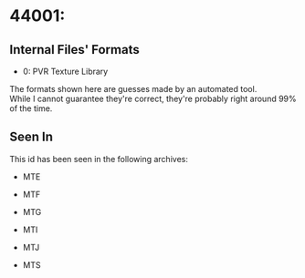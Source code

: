 # 44001: 



## Internal Files' Formats
- 0: PVR Texture Library

The formats shown here are guesses made by an automated tool.  
While I cannot guarantee they're correct, they're probably right around 99% of the time.

## Seen In

This id has been seen in the following archives:  

- MTE  

- MTF  

- MTG  

- MTI  

- MTJ  

- MTS  
